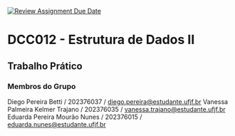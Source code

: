 [![Review Assignment Due Date](https://classroom.github.com/assets/deadline-readme-button-22041afd0340ce965d47ae6ef1cefeee28c7c493a6346c4f15d667ab976d596c.svg)](https://classroom.github.com/a/jnYLGS_4)
# DCC012 - Estrutura de Dados II
## Trabalho Prático 

### Membros do Grupo
Diego Pereira Betti / 202376037 / diego.pereira@estudante.ufjf.br
Vanessa Palmeira Kelmer Trajano / 202376035 / vanessa.trajano@estudante.ufjf.br
Eduarda Pereira Mourão Nunes / 202376015 / eduarda.nunes@estudante.ufjf.br
